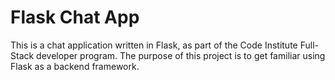 # Flask Chat App

This is a chat application written in Flask, as part of the Code Institute Full-Stack developer program. The purpose of this project is to get familiar using Flask as a backend framework.